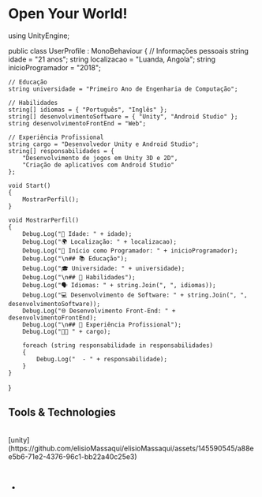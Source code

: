 # Open Your World!

using UnityEngine;

public class UserProfile : MonoBehaviour
{
    // Informações pessoais
    string idade = "21 anos";
    string localizacao = "Luanda, Angola";
    string inicioProgramador = "2018";

    // Educação
    string universidade = "Primeiro Ano de Engenharia de Computação";

    // Habilidades
    string[] idiomas = { "Português", "Inglês" };
    string[] desenvolvimentoSoftware = { "Unity", "Android Studio" };
    string desenvolvimentoFrontEnd = "Web";

    // Experiência Profissional
    string cargo = "Desenvolvedor Unity e Android Studio";
    string[] responsabilidades = {
        "Desenvolvimento de jogos em Unity 3D e 2D",
        "Criação de aplicativos com Android Studio"
    };

    void Start()
    {
        MostrarPerfil();
    }

    void MostrarPerfil()
    {
        Debug.Log("🎂 Idade: " + idade);
        Debug.Log("🌍 Localização: " + localizacao);
        Debug.Log("📅 Início como Programador: " + inicioProgramador);
        Debug.Log("\n## 📚 Educação");
        Debug.Log("🎓 Universidade: " + universidade);
        Debug.Log("\n## 🚀 Habilidades");
        Debug.Log("🗣️ Idiomas: " + string.Join(", ", idiomas));
        Debug.Log("💻 Desenvolvimento de Software: " + string.Join(", ", desenvolvimentoSoftware));
        Debug.Log("🌐 Desenvolvimento Front-End: " + desenvolvimentoFrontEnd);
        Debug.Log("\n## 💼 Experiência Profissional");
        Debug.Log("👨‍💻 " + cargo);
        
        foreach (string responsabilidade in responsabilidades)
        {
            Debug.Log("  - " + responsabilidade);
        }
    }
}

 
 <h2>Tools & Technologies </h2>
<p>
   <br>
 [unity](https://github.com/elisioMassaqui/elisioMassaqui/assets/145590545/a88ee5b6-71e2-4376-96c1-bb22a40c25e3)
</p><br>

- 
<!---
elisioMassaqui/elisioMassaqui is a ✨ special ✨ repository because its `README.md` (this file) appears on your GitHub profile.
You can click the Preview link to take a look at your changes.
--->
